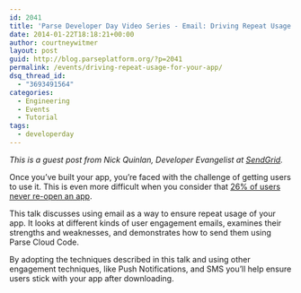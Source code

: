 ```yaml
---
id: 2041
title: 'Parse Developer Day Video Series - Email: Driving Repeat Usage for Your App'
date: 2014-01-22T18:18:21+00:00
author: courtneywitmer
layout: post
guid: http://blog.parseplatform.org/?p=2041
permalink: /events/driving-repeat-usage-for-your-app/
dsq_thread_id:
  - "3693491564"
categories:
  - Engineering
  - Events
  - Tutorial
tags:
  - developerday
---
```

_This is a guest post from Nick Quinlan, Developer Evangelist at <a href="http://sendgrid.com/" target="_blank">SendGrid</a>._

Once you’ve built your app, you’re faced with the challenge of getting users to use it. This is even more difficult when you consider that <a href="http://www.localytics.com/blog/2011/26percent-of-mobile-app-users-are-either-fickle-or-loyal/" target="_blank">26% of users never re-open an app</a>.

This talk discusses using email as a way to ensure repeat usage of your app. It looks at different kinds of user engagement emails, examines their strengths and weaknesses, and demonstrates how to send them using Parse Cloud Code.

By adopting the techniques described in this talk and using other engagement techniques, like Push Notifications, and SMS you’ll help ensure users stick with your app after downloading.